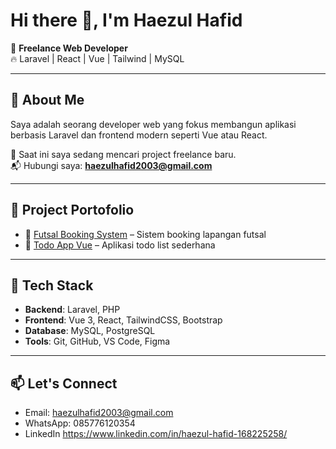 # Hi there 👋, I'm Haezul Hafid

🎯 **Freelance Web Developer**  
🔥 Laravel | React | Vue | Tailwind | MySQL

---

## 🚀 About Me
Saya adalah seorang developer web yang fokus membangun aplikasi berbasis Laravel dan frontend modern seperti Vue atau React.

🌱 Saat ini saya sedang mencari project freelance baru.  
📬 Hubungi saya: **haezulhafid2003@gmail.com**

---

## 💼 Project Portofolio
- 🔧 [Futsal Booking System](#) – Sistem booking lapangan futsal 
- 📝 [Todo App Vue](#) – Aplikasi todo list sederhana 

---

## 🧰 Tech Stack
- **Backend**: Laravel, PHP
- **Frontend**: Vue 3, React, TailwindCSS, Bootstrap
- **Database**: MySQL, PostgreSQL
- **Tools**: Git, GitHub, VS Code, Figma

---

## 📫 Let's Connect
- Email: haezulhafid2003@gmail.com
- WhatsApp: 085776120354
- LinkedIn https://www.linkedin.com/in/haezul-hafid-168225258/
